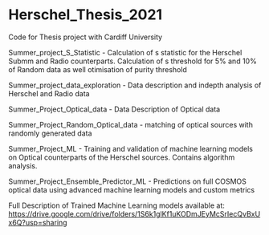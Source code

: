 # Herschel_Thesis_2021
Code for Thesis project with Cardiff University


Summer_project_S_Statistic - Calculation of s statistic for the Herschel Submm and Radio counterparts. Calculation of s threshold for 5% and 10% of Random data as well otimisation of purity threshold

Summer_project_data_exploration - Data description and indepth analysis of Herschel and Radio data

Summer_Project_Optical_data - Data Description of Optical data

Summer_Project_Random_Optical_data - matching of optical sources with randomly generated data

Summer_Project_ML - Training and validation of machine learning models on Optical counterparts of the Herschel sources. Contains algorithm analysis.

Summer_Project_Ensemble_Predictor_ML - Predictions on full COSMOS optical data using advanced machine learning models and custom metrics

Full Description of Trained Machine Learning models available at: https://drive.google.com/drive/folders/1S6k1glKf1uKODmJEyMcSrIecQvBxUx6Q?usp=sharing 
